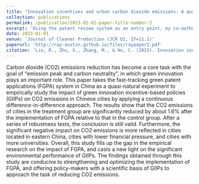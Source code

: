 ```yaml
---
title: "Innovation incentives and urban carbon dioxide emissions: A quasi-natural experiment based on fast-tracking green patent applications in China"
collection: publications
permalink: /publication/2023-01-01-paper-title-number-2
excerpt: 'Using the patent review system as an entry point, my co-authors and I assessed the economic effectiveness of innovation incentives for environmental protection.'
date: 2023-01-01
venue: 'Journal of Cleaner Production (JCR Q1, IF=11.1)'
paperurl: 'http://ray-austin.github.io/files/raypaper2.pdf'
citation: 'Liu, R., Zhu, X., Zhang, M., & Hu, C. (2023). Innovation incentives and urban carbon dioxide emissions: A quasi-natural experiment based on fast-tracking green patent applications in China. Journal of Cleaner Production, 382, 135444.'
---
```


Carbon dioxide (CO2) emissions reduction has become a core task with the goal of “emission peak and carbon neutrality”, in which green innovation plays an important role. This paper takes the fast-tracking green patent applications (FGPA) system in China as a quasi-natural experiment to empirically study the impact of green innovation incentive-based policies (GIIPs) on CO2 emissions in Chinese cities by applying a continuous difference-in-difference approach. The results show that the CO2 emissions of cities in the treatment group are significantly reduced by about 1.6% after the implementation of FGPA relative to that in the control group. After a series of robustness tests, the conclusion is still valid. Furthermore, the significant negative impact on CO2 emissions is more reflected in cities located in eastern China, cities with lower financial pressure, and cities with more universities. Overall, this study fills up the gap in the empirical research on the impact of FGPA, and casts a new light on the significant environmental performance of GIIPs. The findings obtained through this study are conducive to strengthening and optimizing the implementation of FGPA, and offering policy-makers with a scientific basis of GIIPs to approach the task of reducing CO2 emissions.
